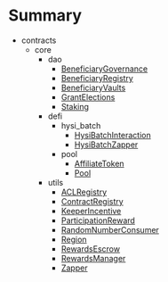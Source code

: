 # Summary
* contracts
  * core
    * dao
      * [BeneficiaryGovernance](docs/core/dao/BeneficiaryGovernance.md)
      * [BeneficiaryRegistry](docs/core/dao/BeneficiaryRegistry.md)
      * [BeneficiaryVaults](docs/core/dao/BeneficiaryVaults.md)
      * [GrantElections](docs/core/dao/GrantElections.md)
      * [Staking](docs/core/dao/Staking.md)
    * defi
      * hysi_batch
        * [HysiBatchInteraction](docs/core/defi/hysi_batch/HysiBatchInteraction.md)
        * [HysiBatchZapper](docs/core/defi/hysi_batch/HysiBatchZapper.md)
      * pool
        * [AffiliateToken](docs/core/defi/pool/AffiliateToken.md)
        * [Pool](docs/core/defi/pool/Pool.md)
    * utils
      * [ACLRegistry](docs/core/utils/ACLRegistry.md)
      * [ContractRegistry](docs/core/utils/ContractRegistry.md)
      * [KeeperIncentive](docs/core/utils/KeeperIncentive.md)
      * [ParticipationReward](docs/core/utils/ParticipationReward.md)
      * [RandomNumberConsumer](docs/core/utils/RandomNumberConsumer.md)
      * [Region](docs/core/utils/Region.md)
      * [RewardsEscrow](docs/core/utils/RewardsEscrow.md)
      * [RewardsManager](docs/core/utils/RewardsManager.md)
      * [Zapper](docs/core/utils/Zapper.md)
